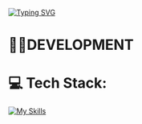 [![Typing SVG](https://readme-typing-svg.demolab.com?font=Fira+Code&pause=1000&width=435&lines=Keverni's+GitHub)](https://git.io/typing-svg)

# 👨‍💻DEVELOPMENT

# 💻 Tech Stack:
[![My Skills](https://skillicons.dev/icons?i=cpp,cs,linux,py,visualstudio)](https://skillicons.dev)
<!-- Proudly created with GPRM ( https://gprm.itsvg.in ) -->
